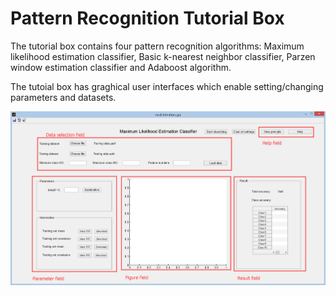 # Pattern Recognition Tutorial Box  

The tutorial box contains four pattern recognition algorithms: Maximum likelihood estimation classifier, Basic k-nearest neighbor classifier, Parzen window estimation classifier and Adaboost algorithm.  

The tutoial box has graghical user interfaces which enable setting/changing parameters and datasets.  

![](https://github.com/daxietx/Pattern-Recognition-Practices/blob/master/ClassicalMethods/screenshots/function%20fields.png)